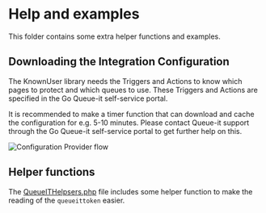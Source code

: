 ﻿# Help and examples
This folder contains some extra helper functions and examples.


## Downloading the Integration Configuration
The KnownUser library needs the Triggers and Actions to know which pages to protect and which queues to use. 
These Triggers and Actions are specified in the Go Queue-it self-service portal.

It is recommended to make a timer function that can download and cache the configuration for e.g. 5-10 minutes.
Please contact Queue-it support through the Go Queue-it self-service portal to get further help on this.

![Configuration Provider flow](https://github.com/queueit/KnownUser.V3.PHP/blob/master/Documentation/ConfigurationProviderExample.PNG)


## Helper functions
The [QueueITHelpsers.php](https://github.com/queueit/KnownUser.V3.PHP/blob/master/Documentation/QueueITHelpers.php) file includes some helper function 
to make the reading of the `queueittoken` easier. 



